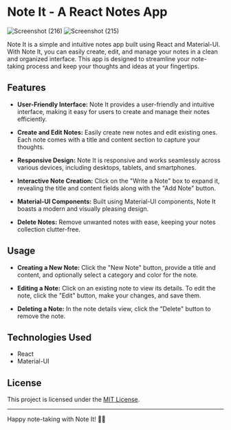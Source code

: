 # Note It - A React Notes App
![Screenshot (216)](https://github.com/gauri02saxena/Note-It-App/assets/101066452/9250be19-6099-4388-851c-bafe6370b88d)
![Screenshot (215)](https://github.com/gauri02saxena/Note-It-App/assets/101066452/d920ab1f-7063-457a-9102-b81f34720352)

Note It is a simple and intuitive notes app built using React and Material-UI. With Note It, you can easily create, edit, and manage your notes in a clean and organized interface. This app is designed to streamline your note-taking process and keep your thoughts and ideas at your fingertips.

## Features

- **User-Friendly Interface:** Note It provides a user-friendly and intuitive interface, making it easy for users to create and manage their notes efficiently.

- **Create and Edit Notes:** Easily create new notes and edit existing ones. Each note comes with a title and content section to capture your thoughts.

- **Responsive Design:** Note It is responsive and works seamlessly across various devices, including desktops, tablets, and smartphones.

- **Interactive Note Creation:** Click on the "Write a Note" box to expand it, revealing the title and content fields along with the "Add Note" button.

- **Material-UI Components:** Built using Material-UI components, Note It boasts a modern and visually pleasing design.

- **Delete Notes:** Remove unwanted notes with ease, keeping your notes collection clutter-free.

## Usage

- **Creating a New Note:** Click the "New Note" button, provide a title and content, and optionally select a category and color for the note.

- **Editing a Note:** Click on an existing note to view its details. To edit the note, click the "Edit" button, make your changes, and save them.

- **Deleting a Note:** In the note details view, click the "Delete" button to remove the note.


## Technologies Used

- React
- Material-UI

## License

This project is licensed under the [MIT License](link_to_license_file).

---

Happy note-taking with Note It! 📝✨
